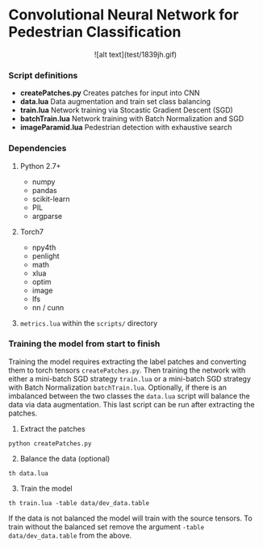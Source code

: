 # Convolutional Neural Network for Pedestrian Classification
<div style="text-align:center" markdown="1">
![alt text](test/1839jh.gif)
</div>


### Script definitions
+ **createPatches.py** Creates patches for input into CNN
+ **data.lua** Data augmentation and train set class balancing
+ **train.lua** Network training via Stocastic Gradient Descent (SGD)
+ **batchTrain.lua** Network training with Batch Normalization and SGD
+ **imageParamid.lua** Pedestrian detection with exhaustive search

### Dependencies
1. Python 2.7+
   * numpy
   * pandas
   * scikit-learn
   * PIL
   * argparse

2. Torch7
   * npy4th
   * penlight
   * math
   * xlua
   * optim
   * image
   * lfs
   * nn / cunn

3. `metrics.lua` within the `scripts/` directory

### Training the model from start to finish
Training the model requires extracting the label patches and converting them to torch tensors `createPatches.py`. Then training the network with either a mini-batch SGD strategy `train.lua` or a mini-batch SGD strategy with Batch Normalization `batchTrain.lua`. Optionally, if there is an imbalanced between the two classes the `data.lua` script will balance the data via data augmentation. This last script can be run after extracting the patches. 

1. Extract the patches
```
python createPatches.py
```
2. Balance the data (optional)
```
th data.lua
```
3. Train the model
```
th train.lua -table data/dev_data.table
```
If the data is not balanced the model will train with the source tensors. To train without the balanced set remove the argument `-table data/dev_data.table` from the above.







